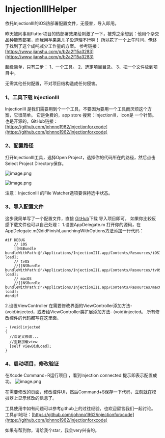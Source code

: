 # InjectionIIIHelper
依托InjectionIII的iOS热部署配置文件，无侵害，导入即用。

昨天被同事用flutter项目的热部署效果给刺激了一下，被秀之余想到：他用个杂交品种能热部署，而我用苹果亲儿子没道理不行啊！
所以花了一个上午时间，俺终于找到了这个成吨减少工作量的方案。
参考链接：[https://www.jianshu.com/p/b2a2f15a3283](https://www.jianshu.com/p/b2a2f15a3283)

超级简单，只有三步：
1、一个工具。
2、选定项目目录。
3、把一个文件放到项目中。

无需其他任何配置，不对项目结构造成任何侵害。

### 1、工具下载 InjectionIII
InjectionIII 是我们需要用到个一个工具，不要因为要用一个工具而厌烦这个方案，它很简单。
它是免费的，app store 搜索：InjectionIII，Icon是 一个针筒。
也是开源的，GitHub链接： [https://github.com/johnno1962/injectionforxcode](https://github.com/johnno1962/injectionforxcode)

### 2、配置路径
 打开InjectionIII工具，选择Open Project，选择你的代码所在的路径，然后点击Select Project Directory保存。

![image.png](https://upload-images.jianshu.io/upload_images/2953683-861930b2a363de45.png?imageMogr2/auto-orient/strip%7CimageView2/2/w/1240)

![image.png](https://upload-images.jianshu.io/upload_images/2953683-7e7945bddb3cba56.png?imageMogr2/auto-orient/strip%7CimageView2/2/w/1240)

注意：InjectionIII 的File Watcher选项要保持选中状态。

### 3、导入配置文件
这步我简单写了一个配置文件，直接 [GitHub](https://github.com/ZHSY/InjectionIIIHelper)下载 导入项目即可。
如果你比较反感下载文件也可以自己处理：
1.设置AppDelegate.m
        打开你的源码，在AppDelegate.m的didFinishLaunchingWithOptions方法添加一行代码：
```
#if DEBUG
    // iOS
    [[NSBundle bundleWithPath:@"/Applications/InjectionIII.app/Contents/Resources/iOSInjection.bundle"] load];
    // tvOS
    //[[NSBundle bundleWithPath:@"/Applications/InjectionIII.app/Contents/Resources/tvOSInjection.bundle"] load];
    // macOS
    //[[NSBundle bundleWithPath:@"/Applications/InjectionIII.app/Contents/Resources/macOSInjection.bundle"] load];
#endif
```
2.设置ViewController
        在需要修改界面的ViewController添加方法- (void)injected，或者给ViewController类扩展添加方法- (void)injected。
所有修改控件的代码都写在这里面。
```
- (void)injected
{    
  //自定义修改...
  //重新加载view    
  [self viewDidLoad];
}
```
### 4、启动项目，修改验证
在Xcode Command+R运行项目 ，看到Injection connected 提示即表示配置成功。
![image.png](https://upload-images.jianshu.io/upload_images/2953683-0466996daaf1b816.png?imageMogr2/auto-orient/strip%7CimageView2/2/w/1240)

在需要修改的页面，修改控件UI，然后Command+S保存一下代码，立刻就在模拟器上显示修改的信息了。


工具使用中如有问题可以参考github上的过往经验，也欢迎留言我们一起讨论。
工具git地址：[https://github.com/johnno1962/injectionforxcode](https://github.com/johnno1962/injectionforxcode)

如果有帮到你，请给我个star，我会very兴奋的。

